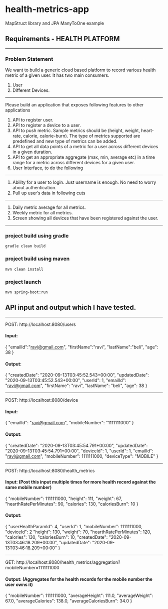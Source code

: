 # health-metrics-app
 MapStruct library and JPA ManyToOne example

## Requirements - HEALTH PLATFORM
------------------------------------------------------------------------------------------------------------------------------------------------------------------------
### Problem Statement
We want to build a generic cloud based platform to record various health metric of a given user.
It has two main consumers.
1. User
2. Different Devices.
------------------------------------------------------------------------------------------------------------------------------------------------------------------------
Please build an application that exposes following features to other applications
1. API to register user.
2. API to register a device to a user.
3. API to push metric. Sample metrics should be (height, weight, heart-rate, calorie, calorie-burn). The type of metrics supported are predefined and new type of metrics can be added.
4. API to get all data points of a metric for a user across different devices in a given duration.
5. API to get an appropriate aggregate (max, min, average etc) in a time range for a metric across different devices for a given user.
6. User Interface, to do the following
------------------------------------------------------------------------------------------------------------------------------------------------------------------------
1. Ability for a user to login. Just username is enough. No need to worry about authentication.
2. Pull up user’s data in following cuts
------------------------------------------------------------------------------------------------------------------------------------------------------------------------
1. Daily metric average for all metrics.
2. Weekly metric for all metrics.
3. Screen showing all devices that have been registered against the user. 
------------------------------------------------------------------------------------------------------------------------------------------------------------------------

### project build using gradle 
`gradle clean build`
### project build using maven
`mvn clean install`

### project launch
`mvn spring-boot:run`

## API input and output which I have tested.
----------------------------------------------------------------------------------------------------
POST:  http://localhost:8080/users
#### Input:
{
    "emailId":"ravi@gmail.com",
    "firstName":"ravi",
    "lastName":"beli",
    "age": 38
}   
#### Output:
{
    "createdDate": "2020-09-13T03:45:52.543+00:00",
    "updatedDate": "2020-09-13T03:45:52.543+00:00",
    "userId": 1,
    "emailId": "ravi@gmail.com",
    "firstName": "ravi",
    "lastName": "beli",
    "age": 38
}

-----------------------------------------------------------------------------------------------------
POST: http://localhost:8080/device
#### Input:
{
    "emailId": "ravi@gmail.com",
    "mobileNumber": "1111111000"
}
#### Output:
{
    "createdDate": "2020-09-13T03:45:54.791+00:00",
    "updatedDate": "2020-09-13T03:45:54.791+00:00",
    "deviceId": 1,
    "userId": 1,
    "emailId": "ravi@gmail.com",
    "mobileNumber": 1111111000,
    "deviceType": "MOBILE"
}

-----------------------------------------------------------------------------------------------------
POST: http://localhost:8080/health_metrics
#### Input: (Post this input multiple times for more health record against the same mobile number)
{
	  "mobileNumber": 1111111000,
	  "height": 111,
	  "weight": 67,
	  "hearthRatePerMinutes": 90,
	  "calories": 130,
	  "caloriesBurn": 10
}
#### Output:
{
    "userHealthParamId": 4,
    "userId": 1,
    "mobileNumber": 1111111000,
    "deviceId": 2
    "height": 130,
    "weight": 70,
    "hearthRatePerMinutes": 120,
    "calories": 130,
    "caloriesBurn": 10,
    "createdDate": "2020-09-13T03:46:18.209+00:00",
    "updatedDate": "2020-09-13T03:46:18.209+00:00"
}

----------------------------------------------------------------------------------------------
GET: http://localhost:8080/health_metrics/aggregation?mobileNumber=1111111000
#### Output: (Aggregates for the health records for the mobile number the user owns it)
{
    "mobileNumber": 1111111000,
    "averageHeight": 111.0,
    "averageWeight": 67.0,
    "averageCalories": 138.0,
    "averageCaloriesBurn": 34.0
}

